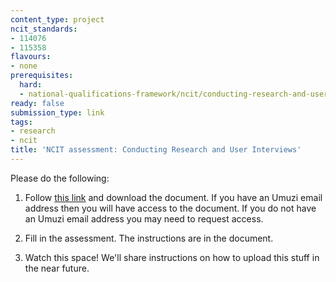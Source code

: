 ```yaml
---
content_type: project
ncit_standards:
- 114076
- 115358
flavours:
- none
prerequisites:
  hard: 
  - national-qualifications-framework/ncit/conducting-research-and-user-interviews
ready: false
submission_type: link 
tags:
- research
- ncit
title: 'NCIT assessment: Conducting Research and User Interviews'
---
```


Please do the following:

1. Follow [this link](https://drive.google.com/file/d/1s-HefSdAbWLgriKaf7rOL4M81zZGpG-x/view?usp=sharing) and download the document. If you have an Umuzi email address then you will have access to the document. If you do not have an Umuzi email address you may need to request access.

2. Fill in the assessment. The instructions are in the document. 
   
3. Watch this space! We'll share instructions on how to upload this stuff in the near future.